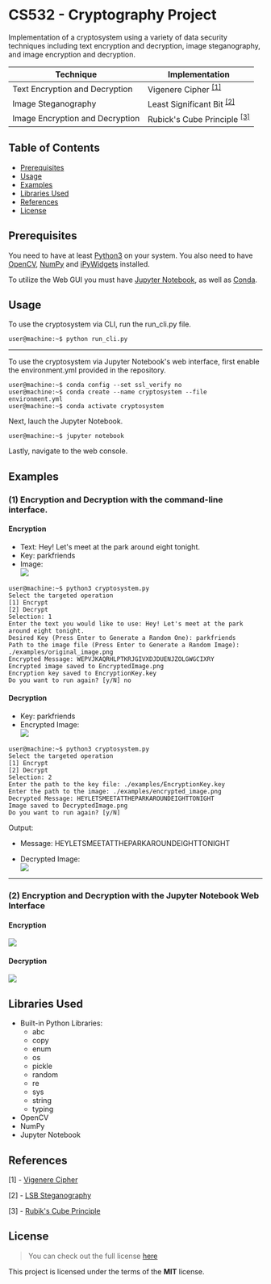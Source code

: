 # CS532 - Cryptography Project 
Implementation of a cryptosystem using a variety of data security techniques including text encryption and decryption, image steganography, and image encryption and decryption. 

| Technique | Implementation| 
| --------- | ------ |
| Text Encryption and Decryption | Vigenere Cipher <sup>[[1]](#References)</sup>|
| Image Steganography | Least Significant Bit <sup>[[2]](#References)</sup> |
| Image Encryption and Decryption | Rubick's Cube Principle <sup>[[3]](#References)</sup>|


## Table of Contents
- [Prerequisites](#Prerequisites)
- [Usage](#Usage)
- [Examples](#Examples)
- [Libraries Used](#Libraries-used)
- [References](#References)
- [License](#License)

## Prerequisites
You need to have at least [Python3](ttps://www.python.org/downloads/) on your system.
You also need to have [OpenCV](https://pypi.org/project/opencv-python/), [NumPy](https://pypi.org/project/numpy/) and [iPyWidgets](https://ipywidgets.readthedocs.io/en/latest/user_install.html) installed.

To utilize the Web GUI you must have [Jupyter Notebook](https://jupyter.org/install), as well as [Conda](https://docs.conda.io/projects/conda/en/latest/user-guide/install/index.html).

## Usage
To use the cryptosystem via CLI, run the run_cli.py file.
```console
user@machine:~$ python run_cli.py
```
----
To use the cryptosystem via Jupyter Notebook's web interface, first enable the environment.yml provided in the repository.
```console
user@machine:~$ conda config --set ssl_verify no
user@machine:~$ conda create --name cryptosystem --file environment.yml
user@machine:~$ conda activate cryptosystem
```
Next, lauch the Jupyter Notebook.
```console
user@machine:~$ jupyter notebook
```
Lastly, navigate to the web console.

## Examples
### (1) Encryption and Decryption with the command-line interface.
#### Encryption
- Text:
    Hey! Let's meet at the park around eight tonight.
- Key: 
    parkfriends
- Image:    
![](https://github.com/JustinFirsching/CS532-Cryptography-Project/blob/main/examples/original_image.png)

```console
user@machine:~$ python3 cryptosystem.py
Select the targeted operation
[1] Encrypt
[2] Decrypt
Selection: 1
Enter the text you would like to use: Hey! Let's meet at the park around eight tonight.
Desired Key (Press Enter to Generate a Random One): parkfriends
Path to the image file (Press Enter to Generate a Random Image): ./examples/original_image.png
Encrypted Message: WEPVJKAQRHLPTKRJGIVXDJDUENJZOLGWGCIXRY
Encrypted image saved to EncryptedImage.png
Encryption key saved to EncryptionKey.key
Do you want to run again? [y/N] no
```  

#### Decryption
- Key: parkfriends
- Encrypted Image:    
![](https://github.com/JustinFirsching/CS532-Cryptography-Project/blob/main/examples/encrypted_image.png)

```console
user@machine:~$ python3 cryptosystem.py
Select the targeted operation
[1] Encrypt
[2] Decrypt
Selection: 2
Enter the path to the key file: ./examples/EncryptionKey.key
Enter the path to the image: ./examples/encrypted_image.png
Decrypted Message: HEYLETSMEETATTHEPARKAROUNDEIGHTTONIGHT
Image saved to DecryptedImage.png
Do you want to run again? [y/N] 
```
Output:

- Message: 
    HEYLETSMEETATTHEPARKAROUNDEIGHTTONIGHT

- Decrypted Image:      
![](https://github.com/JustinFirsching/CS532-Cryptography-Project/blob/main/examples/decrypted_image.png)


-------
### (2) Encryption and Decryption with the Jupyter Notebook Web Interface
#### Encryption
![](https://github.com/JustinFirsching/CS532-Cryptography-Project/blob/main/examples/webUI_encryption.png)

#### Decryption
![](https://github.com/JustinFirsching/CS532-Cryptography-Project/blob/main/examples/webUI_decryption.png)

## Libraries Used
- Built-in Python Libraries:
    - abc
    - copy
    - enum
    - os
    - pickle
    - random
    - re
    - sys
    - string
    - typing 
- OpenCV
- NumPy
- Jupyter Notebook


## References
[1] - [Vigenere Cipher](https://www.cs.uri.edu/cryptography/classicalvigenere.htm)

[2] - [LSB Steganography](http://mecs-press.org/ijmecs/ijmecs-v4-n6/IJMECS-V4-N6-4.pdf)

[3] - [Rubik's Cube Principle](https://www.hindawi.com/journals/jece/2012/173931/)

## License
>You can check out the full license [here](https://github.com/JustinFirsching/CS532-Cryptography-Project/blob/main/LICENSE)

This project is licensed under the terms of the **MIT** license.